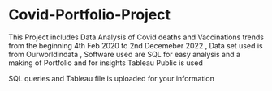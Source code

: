 # Covid-Portfolio-Project
This Project includes Data Analysis of Covid deaths and Vaccinations trends from the beginning 4th Feb 2020 to 2nd Decemeber 2022
, Data set used is from Ourworldindata
, Software used are SQL for easy analysis and a making of Portfolio and for insights Tableau Public is used 

SQL queries and Tableau file is uploaded for your information
